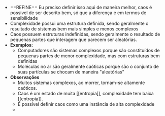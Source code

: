 - ==REFINE== Eu preciso definir isso aqui de maneira melhor, caos é possivel de ser descrito bem, só que a diferença é em termos de sensibilidade
- Complexidade possui uma estrutura definida, sendo geralmente o resultado de sistemas bem mais simples e menos complexos
- Caos possuem estruturas indefinidas, sendo geralmente o resultado de pequenas partes que interagem que parecem ser aleatórias.
- **Exemplos:**
	- Computadores são sistemas complexos porque são constituídos de pequenas partes de menor complexidade, mas com estruturas bem definidas
	- Moléculas no ar são geralmente caóticas porque são o conjunto de suas partículas se chocam de maneira "aleatórias"
- **Observações**
	- Muitos sistemas complexos, ao morrer, tornam-se altamente caóticos.
	- Caos é um estado de muita [[entropia]], complexidade tem baixa [[entropia]].
	- É possível definir caos como uma instância de alta complexidade
	-